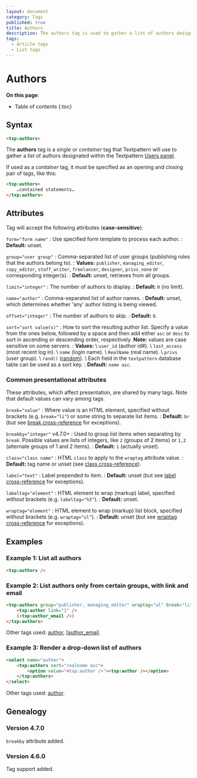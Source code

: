 ```yaml
---
layout: document
category: Tags
published: true
title: Authors
description: The authors tag is used to gather a list of authors designated within the Textpattern Users panel.
tags:
  - Article tags
  - List tags
---
```


# Authors

**On this page**:

* Table of contents
{:toc}

## Syntax

~~~ html
<txp:authors>
~~~

The **authors** tag is a *single* or *container* tag that Textpattern will use to gather a list of authors designated within the Textpattern [Users panel](https://docs.textpattern.com/administration/users-panel).

If used as a *container* tag, it must be specified as an opening and closing pair of tags, like this:

~~~ html
<txp:authors>
    …contained statements…
</txp:authors>
~~~

## Attributes

Tag will accept the following attributes (**case-sensitive**):

`form="form name"`
: Use specified form template to process each author.
: **Default:** unset.

`group="user group"`
: Comma-separated list of user groups (publishing roles that the authors belong to).
: **Values:** `publisher`, `managing_editor`, `copy_editor`, `staff_writer`, `freelancer`, `designer`, `privs_none` or corresponding integer(s).
: **Default:** unset, retrieves from all groups.

`limit="integer"`
: The number of authors to display.
: **Default:** `0` (no limit).

`name="author"`
: Comma-separated list of author names.
: **Default:** unset, which determines whether 'any' author listing is being viewed.

`offset="integer"`
: The number of authors to skip.
: **Default:** `0`.

`sort="sort value(s)"`
: How to sort the resulting author list. Specify a value from the ones below, followed by a space and then add either `asc` or `desc` to sort in ascending or descending order, respectively. **Note:** values are case sensitive on some servers.
: **Values:** \\
`user_id` (author id#). \\
`last_access` (most recent log in). \\
`name` (login name). \\
`RealName` (real name). \\
`privs` (user group). \\
`rand()` ([random](https://dev.mysql.com/doc/refman/5.7/en/mathematical-functions.html#function_rand)). \\
Each field in the `textpattern` database table can be used as a sort key.
: **Default:** `name asc`.

### Common presentational attributes

These attributes, which affect presentation, are shared by many tags. Note that default values can vary among tags.

`break="value"`
: Where value is an HTML element, specified without brackets (e.g. `break="li"`) or some string to separate list items.
: **Default:** `br` (but see [break cross-reference](https://docs.textpattern.com/tags/tag-attributes-cross-reference#break) for exceptions).

`breakby="integer"` <span class="footnote warning">v4.7.0+</span>
: Used to group list items when separating by `break`. Possible values are lists of integers, like `2` (groups of 2 items) or `1,2` (alternate groups of 1 and 2 items).
: **Default:** `1` (actually unset).

`class="class name"`
: HTML `class` to apply to the `wraptag` attribute value.
: **Default:** tag name or unset (see [class cross-reference](https://docs.textpattern.com/tags/tag-attributes-cross-reference#class)).

`label="text"`
: Label prepended to item.
: **Default:** unset (but see [label cross-reference](https://docs.textpattern.com/tags/tag-attributes-cross-reference#label) for exceptions).

`labeltag="element"`
: HTML element to wrap (markup) label, specified without brackets (e.g. `labeltag="h3"`).
: **Default:** unset.

`wraptag="element"`
: HTML element to wrap (markup) list block, specified without brackets (e.g. `wraptag="ul"`).
: **Default:** unset (but see [wraptag cross-reference](https://docs.textpattern.com/tags/tag-attributes-cross-reference#wraptag) for exceptions).

## Examples

### Example 1: List all authors

~~~ html
<txp:authors />
~~~

### Example 2: List authors only from certain groups, with link and email

~~~ html
<txp:authors group="publisher, managing_editor" wraptag="ul" break="li">
    <txp:author link="1" />
    (<txp:author_email />)
</txp:authors>
~~~

Other tags used: [author](author), [[author_email](author_email).

### Example 3: Render a drop-down list of authors

~~~ html
<select name="author">
    <txp:authors sort="realname asc">
        <option value="<txp:author />"><txp:author /></option>
    </txp:authors>
</select>
~~~

Other tags used: [author](author).

## Genealogy

### Version 4.7.0

`breakby` attribute added.

### Version 4.6.0

Tag support added.

